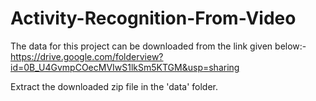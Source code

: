 # Activity-Recognition-From-Video

The data for this project can be downloaded from the link given below:- 
https://drive.google.com/folderview?id=0B_U4GvmpCOecMVIwS1lkSm5KTGM&usp=sharing

Extract the downloaded zip file in the 'data' folder.




